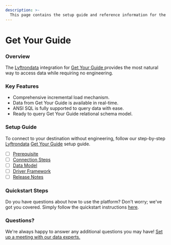 ```yaml
---
description: >-
  This page contains the setup guide and reference information for the Get Your Guide source connector.
---
```


# Get Your Guide

### Overview

The [Lyftrondata](https://www.lyftrondata.com/) integration for [Get Your Guide](https://www.lyftrondata.com/integration/get-your-guide/)[ ](https://www.lyftrondata.com/integration/get-your-guide/)provides the most natural way to access data while requiring no engineering.

### Key Features

* Comprehensive incremental load mechanism.
* Data from Get Your Guide is available in real-time.&#x20;
* ANSI SQL is fully supported to query data with ease.
* Ready to query Get Your Guide relational schema model.

### Setup Guide

To connect to your destination without engineering, follow our step-by-step [Lyftrondata](https://www.lyftrondata.com/)  [Get Your Guide](https://www.lyftrondata.com/integration/get-your-guide/) setup guide.

* [ ] [Prerequisite](../../marketing-analytics/get-your-guide/prerequisite.md)
* [ ] [Connection Steps](../../marketing-analytics/get-your-guide/connection-steps.md)
* [ ] [Data Model](../../marketing-analytics/get-your-guide/data-model/)
* [ ] [Driver Framework](../../marketing-analytics/get-your-guide/driver-framework/)
* [ ] [Release Notes](../../marketing-analytics/get-your-guide/release-notes.md)

### Quickstart Steps

Do you have questions about how to use the platform? Don't worry; we've got you covered. Simply follow the quickstart instructions [here](../../../quickstart-steps.md).

### Questions? <a href="#questions" id="questions"></a>

We're always happy to answer any additional questions you may have! [Set up a meeting with our data experts.](https://www.lyftrondata.com/book-a-meeting/)

